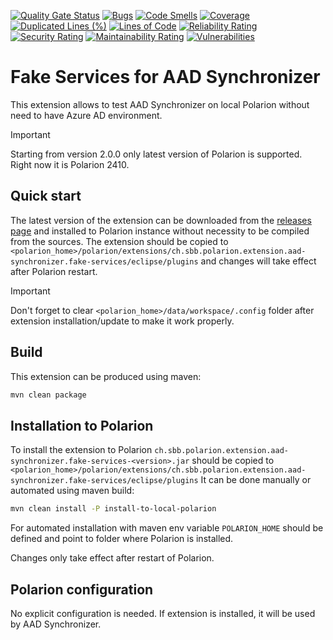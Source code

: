 [![Quality Gate Status](https://sonarcloud.io/api/project_badges/measure?project=SchweizerischeBundesbahnen_ch.sbb.polarion.extension.aad-synchronizer.fake-services&metric=alert_status)](https://sonarcloud.io/summary/new_code?id=SchweizerischeBundesbahnen_ch.sbb.polarion.extension.aad-synchronizer.fake-services)
[![Bugs](https://sonarcloud.io/api/project_badges/measure?project=SchweizerischeBundesbahnen_ch.sbb.polarion.extension.aad-synchronizer.fake-services&metric=bugs)](https://sonarcloud.io/summary/new_code?id=SchweizerischeBundesbahnen_ch.sbb.polarion.extension.aad-synchronizer.fake-services)
[![Code Smells](https://sonarcloud.io/api/project_badges/measure?project=SchweizerischeBundesbahnen_ch.sbb.polarion.extension.aad-synchronizer.fake-services&metric=code_smells)](https://sonarcloud.io/summary/new_code?id=SchweizerischeBundesbahnen_ch.sbb.polarion.extension.aad-synchronizer.fake-services)
[![Coverage](https://sonarcloud.io/api/project_badges/measure?project=SchweizerischeBundesbahnen_ch.sbb.polarion.extension.aad-synchronizer.fake-services&metric=coverage)](https://sonarcloud.io/summary/new_code?id=SchweizerischeBundesbahnen_ch.sbb.polarion.extension.aad-synchronizer.fake-services)
[![Duplicated Lines (%)](https://sonarcloud.io/api/project_badges/measure?project=SchweizerischeBundesbahnen_ch.sbb.polarion.extension.aad-synchronizer.fake-services&metric=duplicated_lines_density)](https://sonarcloud.io/summary/new_code?id=SchweizerischeBundesbahnen_ch.sbb.polarion.extension.aad-synchronizer.fake-services)
[![Lines of Code](https://sonarcloud.io/api/project_badges/measure?project=SchweizerischeBundesbahnen_ch.sbb.polarion.extension.aad-synchronizer.fake-services&metric=ncloc)](https://sonarcloud.io/summary/new_code?id=SchweizerischeBundesbahnen_ch.sbb.polarion.extension.aad-synchronizer.fake-services)
[![Reliability Rating](https://sonarcloud.io/api/project_badges/measure?project=SchweizerischeBundesbahnen_ch.sbb.polarion.extension.aad-synchronizer.fake-services&metric=reliability_rating)](https://sonarcloud.io/summary/new_code?id=SchweizerischeBundesbahnen_ch.sbb.polarion.extension.aad-synchronizer.fake-services)
[![Security Rating](https://sonarcloud.io/api/project_badges/measure?project=SchweizerischeBundesbahnen_ch.sbb.polarion.extension.aad-synchronizer.fake-services&metric=security_rating)](https://sonarcloud.io/summary/new_code?id=SchweizerischeBundesbahnen_ch.sbb.polarion.extension.aad-synchronizer.fake-services)
[![Maintainability Rating](https://sonarcloud.io/api/project_badges/measure?project=SchweizerischeBundesbahnen_ch.sbb.polarion.extension.aad-synchronizer.fake-services&metric=sqale_rating)](https://sonarcloud.io/summary/new_code?id=SchweizerischeBundesbahnen_ch.sbb.polarion.extension.aad-synchronizer.fake-services)
[![Vulnerabilities](https://sonarcloud.io/api/project_badges/measure?project=SchweizerischeBundesbahnen_ch.sbb.polarion.extension.aad-synchronizer.fake-services&metric=vulnerabilities)](https://sonarcloud.io/summary/new_code?id=SchweizerischeBundesbahnen_ch.sbb.polarion.extension.aad-synchronizer.fake-services)

# Fake Services for AAD Synchronizer

This extension allows to test AAD Synchronizer on local Polarion without need to have Azure AD environment.

> [!IMPORTANT]
> Starting from version 2.0.0 only latest version of Polarion is supported.
> Right now it is Polarion 2410.

## Quick start

The latest version of the extension can be downloaded from the [releases page](../../releases/latest) and installed to Polarion instance without necessity to be compiled from the sources.
The extension should be copied to `<polarion_home>/polarion/extensions/ch.sbb.polarion.extension.aad-synchronizer.fake-services/eclipse/plugins` and changes will take effect after Polarion restart.
> [!IMPORTANT]
> Don't forget to clear `<polarion_home>/data/workspace/.config` folder after extension installation/update to make it work properly.

## Build

This extension can be produced using maven:
```bash
mvn clean package
```

## Installation to Polarion

To install the extension to Polarion `ch.sbb.polarion.extension.aad-synchronizer.fake-services-<version>.jar`
should be copied to `<polarion_home>/polarion/extensions/ch.sbb.polarion.extension.aad-synchronizer.fake-services/eclipse/plugins`
It can be done manually or automated using maven build:
```bash
mvn clean install -P install-to-local-polarion
```
For automated installation with maven env variable `POLARION_HOME` should be defined and point to folder where Polarion is installed.

Changes only take effect after restart of Polarion.

## Polarion configuration

No explicit configuration is needed. If extension is installed, it will be used by AAD Synchronizer.
